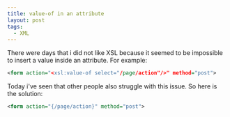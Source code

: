 ```yaml
---
title: value-of in an attribute
layout: post
tags:
  - XML
---
```

There were days that i did not like XSL because it seemed to be impossible to insert a value inside an attribute. For example:

```xml
<form action="<xsl:value-of select="/page/action"/>" method="post">
```

Today i've seen that other people also struggle with this issue. So here is the solution:

```xml
<form action="{/page/action}" method="post">
```
